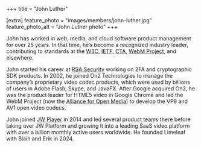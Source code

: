 +++
title = "John Luther"

[extra]
feature_photo = "images/members/john-luther.jpg"
feature_photo_alt = "John Luther photo"
+++

John has worked in web, media, and cloud software product management for over 25 years. In that time, he’s become a recognized industry leader, contributing to standards at the [W3C][1], [IETF][2], [CTA][3], [WebM Project][4], and elsewhere.

<!-- more -->

John started his career at [RSA Security][5] working on 2FA and cryptographic SDK products. In 2002, he joined On2 Technologies to manage the company’s proprietary video codec products, which were used by billions of users in Adobe Flash, Skype, and JavaFX. After Google acquired On2, he was the product leader for HTML5 video in Google Chrome and led the WebM Project (now the [Alliance for Open Media][6]) to develop the VP9 and AV1 open video codecs.

John joined [JW Player][7] in 2014 and led several product teams there before taking over JW Platform and growing it into a leading SaaS video platform with over a billion monthly active users worldwide. He founded Limeleaf with Blain and Erik in 2024.

[1]: https://w3.org
[2]: https://ietf.org
[3]: https://www.cta.tech/Resources/Standards/WAVE-Project
[4]: https://webmproject.org/
[5]: https://rsa.com
[6]: https://aomedia.org
[7]: https://jwplayer.com
